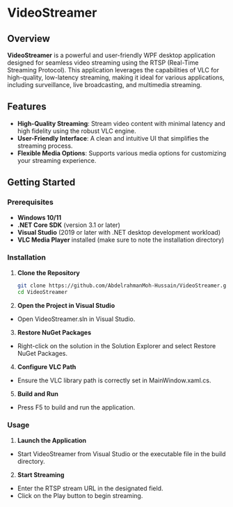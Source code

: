 # VideoStreamer

## Overview

**VideoStreamer** is a powerful and user-friendly WPF desktop application designed for seamless video streaming using the RTSP (Real-Time Streaming Protocol). This application leverages the capabilities of VLC for high-quality, low-latency streaming, making it ideal for various applications, including surveillance, live broadcasting, and multimedia streaming.

## Features

- **High-Quality Streaming**: Stream video content with minimal latency and high fidelity using the robust VLC engine.
- **User-Friendly Interface**: A clean and intuitive UI that simplifies the streaming process.
- **Flexible Media Options**: Supports various media options for customizing your streaming experience.

## Getting Started

### Prerequisites

- **Windows 10/11**
- **.NET Core SDK** (version 3.1 or later)
- **Visual Studio** (2019 or later with .NET desktop development workload)
- **VLC Media Player** installed (make sure to note the installation directory)

### Installation

1. **Clone the Repository**
   ```sh
   git clone https://github.com/AbdelrahmanMoh-Hussain/VideoStreamer.git
   cd VideoStreamer
2. **Open the Project in Visual Studio**
- Open VideoStreamer.sln in Visual Studio.
  
3. **Restore NuGet Packages**
- Right-click on the solution in the Solution Explorer and select Restore NuGet Packages.
  
4. **Configure VLC Path**
- Ensure the VLC library path is correctly set in MainWindow.xaml.cs.
  
5. **Build and Run**
- Press F5 to build and run the application.

### Usage
1. **Launch the Application**
- Start VideoStreamer from Visual Studio or the executable file in the build directory.
  
2. **Start Streaming**
- Enter the RTSP stream URL in the designated field.
- Click on the Play button to begin streaming.
